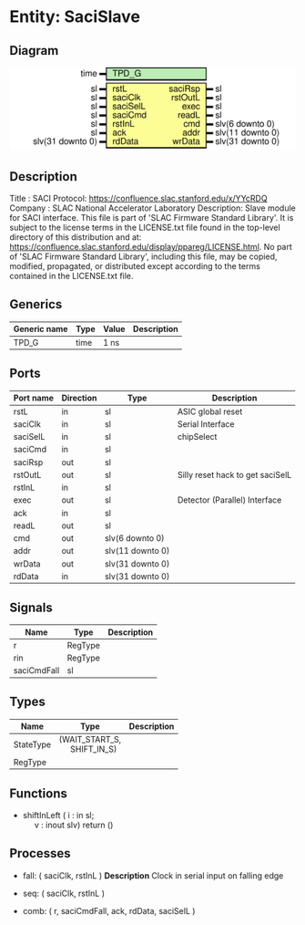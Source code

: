 # Entity: SaciSlave

## Diagram

![Diagram](SaciSlave.svg "Diagram")
## Description

Title      : SACI Protocol: https://confluence.slac.stanford.edu/x/YYcRDQ
Company    : SLAC National Accelerator Laboratory
Description: Slave module for SACI interface.
This file is part of 'SLAC Firmware Standard Library'.
It is subject to the license terms in the LICENSE.txt file found in the
top-level directory of this distribution and at:
   https://confluence.slac.stanford.edu/display/ppareg/LICENSE.html.
No part of 'SLAC Firmware Standard Library', including this file,
may be copied, modified, propagated, or distributed except according to
the terms contained in the LICENSE.txt file.
## Generics

| Generic name | Type | Value | Description |
| ------------ | ---- | ----- | ----------- |
| TPD_G        | time | 1 ns  |             |
## Ports

| Port name | Direction | Type             | Description                                                     |
| --------- | --------- | ---------------- | --------------------------------------------------------------- |
| rstL      | in        | sl               | ASIC global reset                                               |
| saciClk   | in        | sl               | Serial Interface                                                |
| saciSelL  | in        | sl               | chipSelect                                                      |
| saciCmd   | in        | sl               |                                                                 |
| saciRsp   | out       | sl               |                                                                 |
| rstOutL   | out       | sl               | Silly reset hack to get saciSelL | rst onto dedicated reset bar |
| rstInL    | in        | sl               |                                                                 |
| exec      | out       | sl               | Detector (Parallel) Interface                                   |
| ack       | in        | sl               |                                                                 |
| readL     | out       | sl               |                                                                 |
| cmd       | out       | slv(6 downto 0)  |                                                                 |
| addr      | out       | slv(11 downto 0) |                                                                 |
| wrData    | out       | slv(31 downto 0) |                                                                 |
| rdData    | in        | slv(31 downto 0) |                                                                 |
## Signals

| Name        | Type    | Description |
| ----------- | ------- | ----------- |
| r           | RegType |             |
|  rin        | RegType |             |
| saciCmdFall | sl      |             |
## Types

| Name      | Type                                                            | Description |
| --------- | --------------------------------------------------------------- | ----------- |
| StateType | (WAIT_START_S,<br><span style="padding-left:20px"> SHIFT_IN_S)  |             |
| RegType   |                                                                 |             |
## Functions
- shiftInLeft <font id="function_arguments">( i : in    sl;<br><span style="padding-left:20px"> v : inout slv) </font> <font id="function_return">return ()</font>
## Processes
- fall: ( saciClk, rstInL )
**Description**
Clock in serial input on falling edge

- seq: ( saciClk, rstInL )
- comb: ( r, saciCmdFall, ack, rdData, saciSelL )
